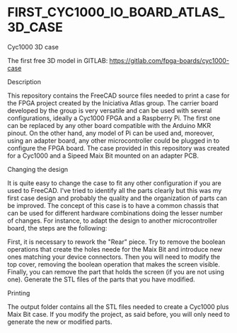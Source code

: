 # FIRST_CYC1000_IO_BOARD_ATLAS_3D_CASE

Cyc1000 3D case

The first free 3D model in GITLAB:
https://gitlab.com/fpga-boards/cyc1000-case

Description


This repository contains the FreeCAD source files needed to print a case for the FPGA project created by the Iniciativa Atlas group.
The carrier board developed by the group is very versatile and can be used with several configurations, ideally a Cyc1000 FPGA and a Raspberry Pi. The first one can be replaced by any other board compatible with the Arduino MKR pinout. On the other hand, any model of Pi can be used and, moreover, using an adapter board, any other microcontroller could be plugged in to configure the FPGA board.
The case provided in this repository was created for a Cyc1000 and a Sipeed Maix Bit mounted on an adapter PCB.



Changing the design


It is quite easy to change the case to fit any other configuration if you are used to FreeCAD. I've tried to identify all the parts clearly but this was my first case design and probably the quality and the organization of parts can be improved.
The concept of this case is to have a common chassis that can be used for different hardware combinations doing the lesser number of changes. For instance, to adapt the design to another microcontroller board, the steps are the following:


First, it is necessary to rework the "Rear" piece. Try to remove the boolean operations that create the holes neede for the Maix Bit and introduce new ones matching your device connectors.
Then you will need to modify the top cover, removing the boolean operation that makes the screen visible.
Finally, you can remove the part that holds the screen (if you are not using one).
Generate the STL files of the parts that you have modified.


Printing

The output folder contains all the STL files needed to create a Cyc1000 plus Maix Bit case. If you modify the project, as said before, you will only need to generate the new or modified parts.


